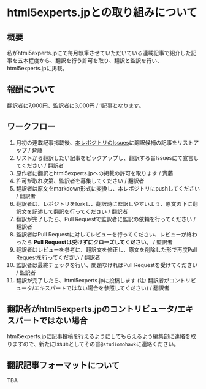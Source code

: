 # html5experts.jpとの取り組みについて

## 概要

私がhtml5experts.jpにて毎月執筆させていただいている連載記事で紹介した記事を五本程度から、翻訳を行う許可を取り、翻訳と監訳を行い、html5experts.jpに掲載。

## 報酬について

翻訳者に7,000円、監訳者に3,000円 / 1記事となります。

## ワークフロー

1. 月初の連載記事掲載後、[本レポジトリのIssues](https://github.com/html5j-english/html5experts/issues)に翻訳候補の記事をリストアップ / 斉藤
2. リストから翻訳したい記事をピックアップし、翻訳する旨Issuesにて宣言してください / 翻訳者
3. 原作者に翻訳とhtml5experts.jpへの掲載の許可を取ります / 斉藤
4. 許可が取れ次第、監訳者を募集してください / 翻訳者
5. 翻訳者は原文をmarkdown形式に変換し、本レポジトリにpushしてください / 翻訳者
6. 翻訳者は、レポジトリをforkし、翻訳時に監訳しやすいよう、原文の下に翻訳文を記述して翻訳を行ってください / 翻訳者
7. 翻訳が完了したら、Pull Requestで監訳者に監訳の依頼を行ってください / 翻訳者
8. 監訳者はPull Requestに対してレビューを行ってください、レビューが終わったら **Pull Requestは受けずにクローズしてください。** / 監訳者
9. 翻訳者はレビューを参考に、翻訳文を修正し、原文を削除した形で再度Pull Requestを行ってください / 翻訳者
10. 監訳者は最終チェックを行い、問題なければPull Requestを受けてください / 監訳者
11. 翻訳が完了したら、html5experts.jpに投稿します (注: 翻訳者がコントリビュータ/エキスパートではない場合を参照してください) / 翻訳者

## 翻訳者がhtml5experts.jpのコントリビュータ/エキスパートではない場合

html5experts.jpに記事投稿を行えるようにしてもらえるよう編集部に連絡を取りますので、新たにIssueとしてその旨`@studiomohawk`に連絡ください。

## 翻訳記事フォーマットについて

TBA


